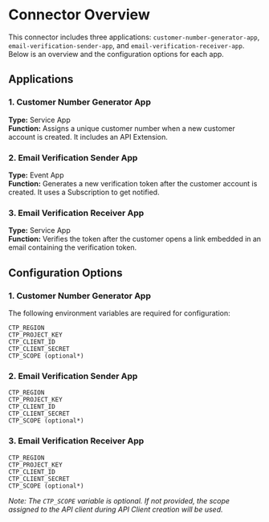 # Connector Overview

This connector includes three applications: `customer-number-generator-app`, `email-verification-sender-app`, and `email-verification-receiver-app`. Below is an overview and the configuration options for each app.

## Applications

### 1. Customer Number Generator App

**Type:** Service App  
**Function:** Assigns a unique customer number when a new customer account is created. It includes an API Extension.

### 2. Email Verification Sender App

**Type:** Event App  
**Function:** Generates a new verification token after the customer account is created. It uses a Subscription to get notified.

### 3. Email Verification Receiver App

**Type:** Service App  
**Function:** Verifies the token after the customer opens a link embedded in an email containing the verification token.

## Configuration Options

### 1. Customer Number Generator App

The following environment variables are required for configuration:

```plaintext
CTP_REGION
CTP_PROJECT_KEY
CTP_CLIENT_ID
CTP_CLIENT_SECRET
CTP_SCOPE (optional*)
```

### 2. Email Verification Sender App

```plaintext
CTP_REGION
CTP_PROJECT_KEY
CTP_CLIENT_ID
CTP_CLIENT_SECRET
CTP_SCOPE (optional*)
```

### 3. Email Verification Receiver App

```plaintext
CTP_REGION
CTP_PROJECT_KEY
CTP_CLIENT_ID
CTP_CLIENT_SECRET
CTP_SCOPE (optional*)
```

_Note: The `CTP_SCOPE` variable is optional. If not provided, the scope assigned to the API client during API Client creation will be used._
